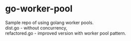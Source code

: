 # go-worker-pool

Sample repo of using golang worker pools.  
dist.go - without concurrency,  
refactored.go - improved version with worker pool pattern.  